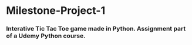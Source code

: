 # Milestone-Project-1

### Interative Tic Tac Toe game made in Python. Assignment part of a Udemy Python course.
